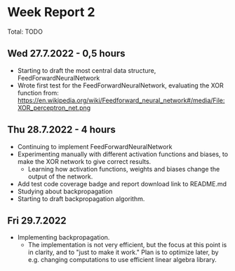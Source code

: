 # Week Report 2

Total: TODO

## Wed 27.7.2022 - 0,5 hours
 - Starting to draft the most central data structure, FeedForwardNeuralNetwork
 - Wrote first test for the FeedForwardNeuralNetwork, evaluating the XOR function from: https://en.wikipedia.org/wiki/Feedforward_neural_network#/media/File:XOR_perceptron_net.png

 ## Thu 28.7.2022 - 4 hours
 - Continuing to implement FeedForwardNeuralNetwork
 - Experimenting manually with different activation functions and biases, to make the XOR network to give correct results.
   - Learning how activation functions, weights and biases change the output of the network.
 - Add test code coverage badge and report download link to README.md
 - Studying about backpropagation
 - Starting to draft backpropagation algorithm.

## Fri 29.7.2022
 - Implementing backpropagation.
   - The implementation is not very efficient, but the focus at this point is in clarity, and to "just to make it work." Plan is to optimize later, by e.g. changing computations to use efficient linear algebra library.

